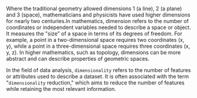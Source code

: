 Where the traditional geometry allowed dimensions 1 (a line), 2 (a plane) and 3 (space), mathematicians and physicists have used higher dimensions for nearly two centuries.In mathematics, dimension refers to the number of coordinates or independent variables needed to describe a space or object. It measures the "size" of a space in terms of its degrees of freedom. For example, a point in a two-dimensional space requires two coordinates (x, y), while a point in a three-dimensional space requires three coordinates (x, y, z). In higher mathematics, such as topology, dimensions can be more abstract and can describe properties of geometric spaces.

In the field of data analysis, `dimensionality` refers to the number of features or attributes used to describe a dataset. It is often associated with the term "`dimensionality` reduction," which aims to reduce the number of features while retaining the most relevant information.